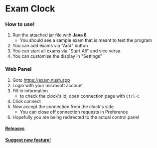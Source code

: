 # Exam Clock

### How to use!
1. Run the attached jar file with **Java 8**
   - You should see a sample exam that is meant to test the program
2. You can add exams via "Add" button
3. You can start all exams via "Start All" and vice versa.
4. You can customise the display in "Settings"

### Web Panel
1. Goto https://exam.nush.app
2. Login with your microsoft account
3. Fill in information
   * to check the clock's id, open connection page with `Ctrl-C`
4. Click connect
5. Now accept the connection from the clock's side
   * You can close off connection requests in Preference
6. Hopefully you are being redirected to the actual control panel

#### [Releases](https://github.com/appventure-nush/exam-clock-2020/releases)
#### [Suggest new feature!](https://github.com/appventure-nush/exam-clock-2020/issues/new)
